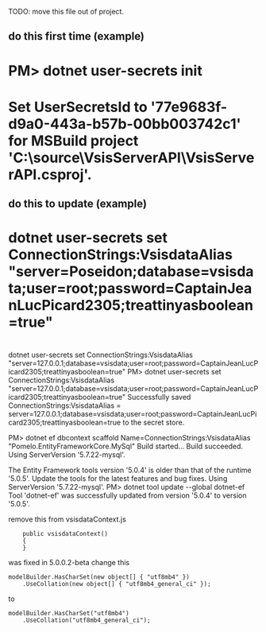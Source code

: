 ﻿TODO: move this file out of project.

## do this first time (example)
# 
# PM> dotnet user-secrets init
# Set UserSecretsId to '77e9683f-d9a0-443a-b57b-00bb003742c1' for MSBuild project 'C:\source\VsisServerAPI\VsisServerAPI.csproj'.

## do this to update (example)
# 
# dotnet user-secrets set ConnectionStrings:VsisdataAlias "server=Poseidon;database=vsisdata;user=root;password=CaptainJeanLucPicard2305;treattinyasboolean=true"
# 

dotnet user-secrets set ConnectionStrings:VsisdataAlias "server=127.0.0.1;database=vsisdata;user=root;password=CaptainJeanLucPicard2305;treattinyasboolean=true"
PM> dotnet user-secrets set ConnectionStrings:VsisdataAlias "server=127.0.0.1;database=vsisdata;user=root;password=CaptainJeanLucPicard2305;treattinyasboolean=true"
Successfully saved ConnectionStrings:VsisdataAlias = server=127.0.0.1;database=vsisdata;user=root;password=CaptainJeanLucPicard2305;treattinyasboolean=true to the secret store.

PM> dotnet ef dbcontext scaffold Name=ConnectionStrings:VsisdataAlias "Pomelo.EntityFrameworkCore.MySql"
Build started...
Build succeeded.
Using ServerVersion '5.7.22-mysql'.


The Entity Framework tools version '5.0.4' is older than that of the runtime '5.0.5'. Update the tools for the latest features and bug fixes.
Using ServerVersion '5.7.22-mysql'.
PM> dotnet tool update --global dotnet-ef
Tool 'dotnet-ef' was successfully updated from version '5.0.4' to version '5.0.5'.

remove this from vsisdataContext.js

        public vsisdataContext()
        {
        }

was fixed in 5.0.0.2-beta
change this

    modelBuilder.HasCharSet(new object[] { "utf8mb4" })
        .UseCollation(new object[] { "utf8mb4_general_ci" });

to

    modelBuilder.HasCharSet("utf8mb4")
        .UseCollation("utf8mb4_general_ci");




